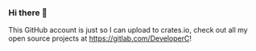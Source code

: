 ### Hi there 👋

This GitHub account is just so I can upload to crates.io, check out all my open source projects at https://gitlab.com/DeveloperC!
